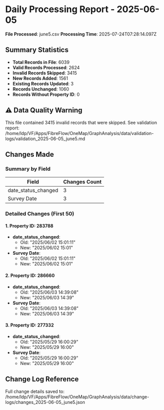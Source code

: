 # Daily Processing Report - 2025-06-05

**File Processed**: june5.csv
**Processing Time**: 2025-07-24T07:28:14.097Z

## Summary Statistics

- **Total Records in File**: 6039
- **Valid Records Processed**: 2624
- **Invalid Records Skipped**: 3415
- **New Records Added**: 1561
- **Existing Records Updated**: 3
- **Records Unchanged**: 1060
- **Records Without Property ID**: 0

## ⚠️ Data Quality Warning

This file contained 3415 invalid records that were skipped.
See validation report: /home/ldp/VF/Apps/FibreFlow/OneMap/GraphAnalysis/data/validation-logs/validation_2025-06-05_june5.md

## Changes Made

### Summary by Field

| Field | Changes Count |
|-------|---------------|
| date_status_changed | 3 |
| Survey Date | 3 |

### Detailed Changes (First 50)

#### 1. Property ID: 283788

- **date_status_changed**:
  - Old: "2025/06/02 15:01:11"
  - New: "2025/06/02 15:01"
- **Survey Date**:
  - Old: "2025/06/02 15:01:11"
  - New: "2025/06/02 15:01"

#### 2. Property ID: 286660

- **date_status_changed**:
  - Old: "2025/06/03 14:39:08"
  - New: "2025/06/03 14:39"
- **Survey Date**:
  - Old: "2025/06/03 14:39:08"
  - New: "2025/06/03 14:39"

#### 3. Property ID: 277332

- **date_status_changed**:
  - Old: "2025/05/29 16:00:29"
  - New: "2025/05/29 16:00"
- **Survey Date**:
  - Old: "2025/05/29 16:00:29"
  - New: "2025/05/29 16:00"


## Change Log Reference

Full change details saved to: /home/ldp/VF/Apps/FibreFlow/OneMap/GraphAnalysis/data/change-logs/changes_2025-06-05_june5.json
